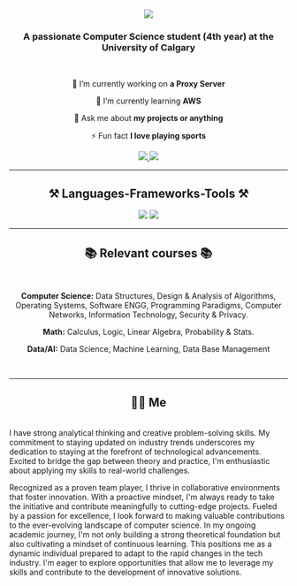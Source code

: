<h1 align="center">
    <img src="https://readme-typing-svg.herokuapp.com/?font=Righteous&size=35&center=true&vCenter=true&width=500&height=70&duration=4000&lines=Hi+There!+👋;+I'm+Matias+Campuzano!;" />
</h1>

<h3 align="center">A passionate Computer Science student (4th year) at the University of Calgary</h3>

<br/>

<div align="center">
 
 🔭 I’m currently working on **a Proxy Server**
 
 🌱 I’m currently learning **AWS**

💬 Ask me about **my projects or anything**

⚡ Fun fact **I love playing sports**

 </div>
 
<div align="center"> 
  <a href="mailto:matiascampuzano2013@gmail.com">
    <img src="https://img.shields.io/badge/Gmail-333333?style=for-the-badge&logo=gmail&logoColor=red" />
  </a>
  <a href="https://linkedin.com/in/matias-campuzano-" target="_blank">
    <img src="https://img.shields.io/badge/LinkedIn-0077B5?style=for-the-badge&logo=linkedin&logoColor=white" target="_blank" />
  </a>
</div>

 <hr/>
 
<h2 align="center">⚒️ Languages-Frameworks-Tools ⚒️</h2>
<div align="center">
    <img src="https://skillicons.dev/icons?i=react,html,css,vscode,github,git" />
    <img src="https://skillicons.dev/icons?i=nodejs,python,javascript,typescript,mongodb,c,java,mysql" /><br>
</div>


</div>

 <hr/>
 
<h2 align="center">📚 Relevant courses 📚</h2>
<br/>
<div align="center">

<div align="center">
 
**Computer Science:** Data Structures, Design & Analysis of Algorithms, Operating Systems, Software ENGG, Programming Paradigms, Computer Networks, Information Technology, Security & Privacy. 

**Math:** Calculus, Logic, Linear Algebra, Probability & Stats. 

**Data/AI:** Data Science, Machine Learning, Data Base Management
</div>

<br/>
<hr/>

<h2 align="center"> 👨‍💻 Me </h2>
<br/>
<div align="left">
I have strong analytical thinking and creative problem-solving skills. My commitment to staying updated on industry trends underscores my dedication to staying at the forefront of technological advancements. Excited to bridge the gap between theory and practice, I'm enthusiastic about applying my skills to real-world challenges.




Recognized as a proven team player, I thrive in collaborative environments that foster innovation. With a proactive mindset, I'm always ready to take the initiative and contribute meaningfully to cutting-edge projects. Fueled by a passion for excellence, I look forward to making valuable contributions to the ever-evolving landscape of computer science.
In my ongoing academic journey, I'm not only building a strong theoretical foundation but also cultivating a mindset of continuous learning. This positions me as a dynamic individual prepared to adapt to the rapid changes in the tech industry. I'm eager to explore opportunities that allow me to leverage my skills and contribute to the development of innovative solutions.
<br/>
